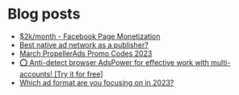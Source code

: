 # Blog posts
<!-- BLOG-POST-LIST:START -->
- [$2k/month - Facebook Page Monetization](https://afflift.com/f/threads/2k-month-facebook-page-monetization.10637/)
- [Best native ad network as a publisher?](https://afflift.com/f/threads/best-native-ad-network-as-a-publisher.10533/)
- [March PropellerAds Promo Codes 2023](https://afflift.com/f/threads/march-propellerads-promo-codes-2023.10510/)
- [⭕ Anti-detect browser AdsPower for effective work with multi-accounts! [Try it for free]](https://afflift.com/f/threads/%E2%AD%95-anti-detect-browser-adspower-for-effective-work-with-multi-accounts-try-it-for-free.8805/)
- [Which ad format are you focusing on in 2023?](https://afflift.com/f/threads/which-ad-format-are-you-focusing-on-in-2023.10515/)
<!-- BLOG-POST-LIST:END -->
